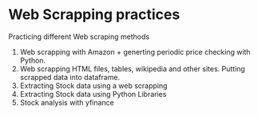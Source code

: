 # Web Scrapping practices
Practicing different Web scraping methods
1. Web scrapping with Amazon + generting periodic price checking with Python.
2. Web scrapping HTML files, tables, wikipedia and other sites. Putting scrapped data into dataframe.
3. Extracting Stock data using a web scrapping
4. Extracting Stock data using Python Libraries
5. Stock analysis with yfinance
